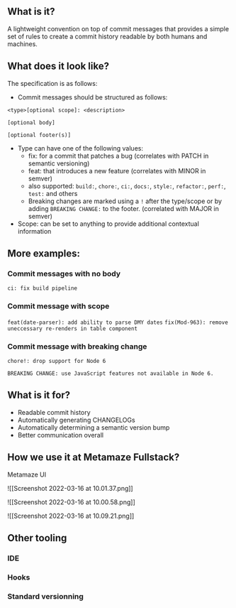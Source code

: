 ## What is it?

A lightweight convention on top of commit messages that provides a simple set of rules to create a commit history readable by both humans and machines.


## What does it look like?

The specification is as follows:
- Commit messages should be structured as follows:
  
```
<type>[optional scope]: <description>

[optional body]

[optional footer(s)]
```
- Type can have one of the following values:
  - fix: for a commit that patches a bug (correlates with PATCH in semantic versioning)
  - feat: that introduces a new feature (correlates with MINOR in semver)
  - also supported: `build:`, `chore:`, `ci:`, `docs:`, `style:`, `refactor:`, `perf:`, `test:` and others
  - Breaking changes are marked using a `!` after the type/scope or by adding `BREAKING CHANGE:` to the footer. (correlated with MAJOR in semver)
- Scope: can be set to anything to provide additional contextual information

## More examples:

### Commit messages with no body

`ci: fix build pipeline`

### Commit message with scope

`feat(date-parser): add ability to parse DMY dates`
`fix(Mod-963): remove uneccessary re-renders in table component`

### Commit message with breaking change

```
chore!: drop support for Node 6

BREAKING CHANGE: use JavaScript features not available in Node 6.
```


## What is it for?

- Readable commit history
- Automatically generating CHANGELOGs
- Automatically determining a semantic version bump
- Better communication overall

## How we use it at Metamaze Fullstack?

Metamaze UI

![[Screenshot 2022-03-16 at 10.01.37.png]]

![[Screenshot 2022-03-16 at 10.00.58.png]]

![[Screenshot 2022-03-16 at 10.09.21.png]]


## Other tooling

### IDE

### Hooks

### Standard versionning